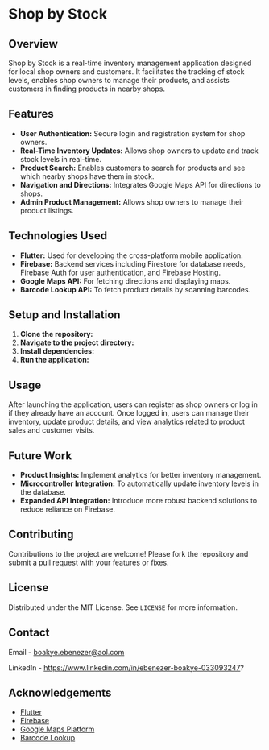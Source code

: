 # Shop by Stock

## Overview
Shop by Stock is a real-time inventory management application designed for local shop owners and customers. It facilitates the tracking of stock levels, enables shop owners to manage their products, and assists customers in finding products in nearby shops.

## Features
- **User Authentication:** Secure login and registration system for shop owners.
- **Real-Time Inventory Updates:** Allows shop owners to update and track stock levels in real-time.
- **Product Search:** Enables customers to search for products and see which nearby shops have them in stock.
- **Navigation and Directions:** Integrates Google Maps API for directions to shops.
- **Admin Product Management:** Allows shop owners to manage their product listings.

## Technologies Used
- **Flutter:** Used for developing the cross-platform mobile application.
- **Firebase:** Backend services including Firestore for database needs, Firebase Auth for user authentication, and Firebase Hosting.
- **Google Maps API:** For fetching directions and displaying maps.
- **Barcode Lookup API:** To fetch product details by scanning barcodes.

## Setup and Installation
1. **Clone the repository:**
2. **Navigate to the project directory:**
3. **Install dependencies:**
4. **Run the application:**



## Usage
After launching the application, users can register as shop owners or log in if they already have an account. Once logged in, users can manage their inventory, update product details, and view analytics related to product sales and customer visits.

## Future Work
- **Product Insights:** Implement analytics for better inventory management.
- **Microcontroller Integration:** To automatically update inventory levels in the database.
- **Expanded API Integration:** Introduce more robust backend solutions to reduce reliance on Firebase.

## Contributing
Contributions to the project are welcome! Please fork the repository and submit a pull request with your features or fixes.

## License
Distributed under the MIT License. See `LICENSE` for more information.

## Contact
Email - boakye.ebenezer@aol.com

LinkedIn - https://www.linkedin.com/in/ebenezer-boakye-033093247?


## Acknowledgements
- [Flutter](https://flutter.dev)
- [Firebase](https://firebase.google.com)
- [Google Maps Platform](https://cloud.google.com/maps-platform/)
- [Barcode Lookup](https://www.barcodelookup.com/api)

   
